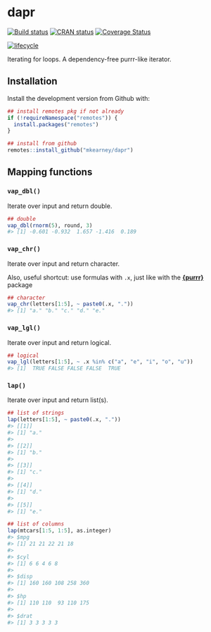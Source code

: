 
<!-- README.md is generated from README.Rmd. Please edit that file -->

# dapr

[![Build
status](https://travis-ci.org/mkearney/dapr.svg?branch=master)](https://travis-ci.org/mkearney/dapr)
[![CRAN
status](https://www.r-pkg.org/badges/version/dapr)](https://cran.r-project.org/package=dapr)
[![Coverage
Status](https://codecov.io/gh/mkearney/dapr/branch/master/graph/badge.svg)](https://codecov.io/gh/mkearney/dapr?branch=master)

<!--#![Downloads](https://cranlogs.r-pkg.org/badges/dapr)
#![Downloads](https://cranlogs.r-pkg.org/badges/grand-total/dapr)-->

[![lifecycle](https://img.shields.io/badge/lifecycle-experimental-orange.svg)](https://www.tidyverse.org/lifecycle/#experimental)

Iterating for loops. A dependency-free purrr-like iterator.

## Installation

Install the development version from Github with:

``` r
## install remotes pkg if not already
if (!requireNamespace("remotes")) {
  install.packages("remotes")
}

## install from github
remotes::install_github("mkearney/dapr")
```

## Mapping functions

### `vap_dbl()`

Iterate over input and return double.

``` r
## double
vap_dbl(rnorm(5), round, 3)
#> [1] -0.601 -0.932  1.657 -1.416  0.189
```

### `vap_chr()`

Iterate over input and return character.

Also, useful shortcut: use formulas with `.x`, just like with the
[**{purrr}**](https://purrr.tidyverse.org) package

``` r
## character
vap_chr(letters[1:5], ~ paste0(.x, "."))
#> [1] "a." "b." "c." "d." "e."
```

### `vap_lgl()`

Iterate over input and return logical.

``` r
## logical
vap_lgl(letters[1:5], ~ .x %in% c("a", "e", "i", "o", "u"))
#> [1]  TRUE FALSE FALSE FALSE  TRUE
```

### `lap()`

Iterate over input and return list(s).

``` r
## list of strings
lap(letters[1:5], ~ paste0(.x, "."))
#> [[1]]
#> [1] "a."
#> 
#> [[2]]
#> [1] "b."
#> 
#> [[3]]
#> [1] "c."
#> 
#> [[4]]
#> [1] "d."
#> 
#> [[5]]
#> [1] "e."

## list of columns
lap(mtcars[1:5, 1:5], as.integer)
#> $mpg
#> [1] 21 21 22 21 18
#> 
#> $cyl
#> [1] 6 6 4 6 8
#> 
#> $disp
#> [1] 160 160 108 258 360
#> 
#> $hp
#> [1] 110 110  93 110 175
#> 
#> $drat
#> [1] 3 3 3 3 3
```
